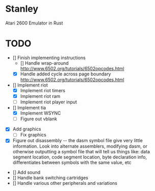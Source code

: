 # Stanley
Atari 2600 Emulator in Rust

# TODO
- [] Finish implementing instructions
  * [] Handle wrap-around http://www.6502.org/tutorials/6502opcodes.html
  * [x] Handle added cycle across page boundary http://www.6502.org/tutorials/6502opcodes.html
- [] Implement riot
    - [x] Implement riot timers
    - [x] Implement riot ram
    - [ ] Implement riot player input
- [] Implement tia
    - [x] Implement WSYNC
    - [ ] Figure out vblank
- [x] Add graphics
    - [ ] Fix graphics
- [x] Figure out disassembly -- the dasm symbol file give very little information. Look into alternate assemblers, modifying dasm, or otherwise outputting a symbol file that will tell us things like: data segment location, code segment location, byte declaration info, differentiates between symbols with the same value, etc
- [] Add sound
- [] Handle bank switching cartridges
- [] Handle various other peripherals and variations
